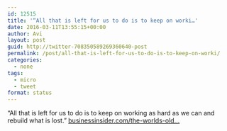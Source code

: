 ```yaml
---
id: 12515
title: '“All that is left for us to do is to keep on worki…'
date: 2016-03-11T13:55:15+00:00
author: Avi
layout: post
guid: http://twitter-708350589269360640-post
permalink: /post/all-that-is-left-for-us-to-do-is-to-keep-on-worki/
categories:
  - none
tags:
  - micro
  - tweet
format: status
---
```

“All that is left for us to do is to keep on working as hard as we can and rebuild what is lost.” [businessinsider.com/the-worlds-old…](http://www.businessinsider.com/the-worlds-oldest-living-man-is-an-auschwitz-survivor-2016-3?r=UK&IR=T)